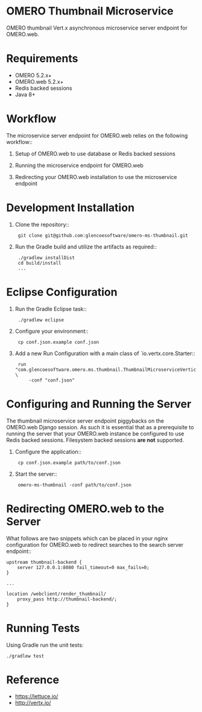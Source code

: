 OMERO Thumbnail Microservice
============================

OMERO thumbnail Vert.x asynchronous microservice server endpoint for OMERO.web.

Requirements
============

* OMERO 5.2.x+
* OMERO.web 5.2.x+
* Redis backed sessions
* Java 8+

Workflow
========

The microservice server endpoint for OMERO.web relies on the following
workflow::

1. Setup of OMERO.web to use database or Redis backed sessions

1. Running the microservice endpoint for OMERO.web

1. Redirecting your OMERO.web installation to use the microservice endpoint

Development Installation
========================

1. Clone the repository::

        git clone git@github.com:glencoesoftware/omero-ms-thumbnail.git

1. Run the Gradle build and utilize the artifacts as required::

        ./gradlew installDist
        cd build/install
        ...

Eclipse Configuration
=====================

1. Run the Gradle Eclipse task::

        ./gradlew eclipse

1. Configure your environment::

        cp conf.json.example conf.json

1. Add a new Run Configuration with a main class of `io.vertx.core.Starter::

        run "com.glencoesoftware.omero.ms.thumbnail.ThumbnailMicroserviceVerticle" \
            -conf "conf.json"

Configuring and Running the Server
==================================

The thumbnail microservice server endpoint piggybacks on the OMERO.web Django
session.  As such it is essential that as a prerequisite to running the
server that your OMERO.web instance be configured to use Redis backed sessions.
Filesystem backed sessions **are not** supported.

1. Configure the application::

        cp conf.json.example path/to/conf.json

1. Start the server::

        omero-ms-thumbnail -conf path/to/conf.json

Redirecting OMERO.web to the Server
===================================

What follows are two snippets which can be placed in your nginx configuration
for OMERO.web to redirect searches to the search server endpoint::

    upstream thumbnail-backend {
        server 127.0.0.1:8080 fail_timeout=0 max_fails=0;
    }

    ...

    location /webclient/render_thumbnail/
        proxy_pass http://thumbnail-backend/;
    }

Running Tests
=============

Using Gradle run the unit tests:

    ./gradlew test

Reference
=========

* https://lettuce.io/
* http://vertx.io/
